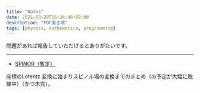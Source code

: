 ```yaml
---
title: "Notes"
date: 2021-03-29T16:26:46+09:00
description: "PDF置き場"
tags: [physics, mathematics, programming]
---
```



問題があれば報告していただけるとありがたいです。
___



* [SPINOR（暫定）](https://biyori-sh.github.io/pdf/spinor.pdf)

座標のLotentz 変換に始まりスピノル場の変換までのまとめ（の予定が大幅に脱線中）（かつ未完）。
